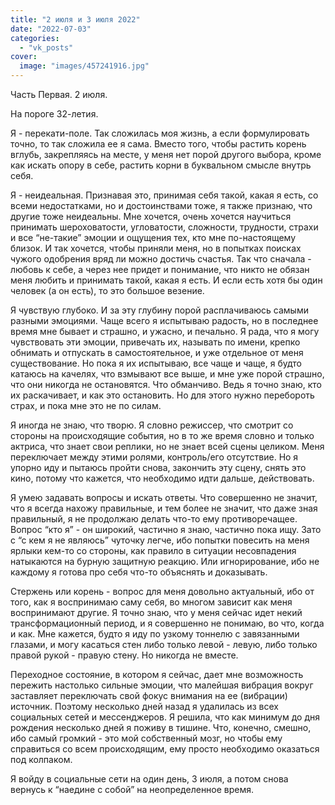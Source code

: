 ```yaml
---
title: "2 июля и 3 июля 2022"
date: "2022-07-03"
categories: 
  - "vk_posts"
cover:
  image: "images/457241916.jpg"
---
```


Часть Первая. 2 июля.

На пороге 32-летия.

Я - перекати-поле. Так сложилась моя жизнь, а если формулировать точно, то так сложила ее я сама. Вместо того, чтобы растить корень вглубь, закрепляясь на месте, у меня нет порой другого выбора, кроме как искать опору в себе, растить корни в буквальном смысле внутрь себя.

<!--more-->

Я - неидеальная. Признавая это, принимая себя такой, какая я есть, со всеми недостатками, но и достоинствами тоже, я также признаю, что другие тоже неидеальны. Мне хочется, очень хочется научиться принимать шероховатости, угловатости, сложности, трудности, страхи и все “не-такие” эмоции и ощущения тех, кто мне по-настоящему близок. И так хочется, чтобы приняли меня, но в попытках поисках чужого одобрения вряд ли можно достичь счастья. Так что сначала - любовь к себе, а через нее придет и понимание, что никто не обязан меня любить и принимать такой, какая я есть. И если есть хотя бы один человек (а он есть), то это большое везение.

Я чувствую глубоко. И за эту глубину порой расплачиваюсь самыми разными эмоциями. Чаще всего я испытываю радость, но в последнее время мне бывает и страшно, и ужасно, и печально. Я рада, что я могу чувствовать эти эмоции, привечать их, называть по имени, крепко обнимать и отпускать в самостоятельное, и уже отдельное от меня существование. Но пока я их испытываю, все чаще и чаще, я будто катаюсь на качелях, что взмывают все выше, и мне уже порой страшно, что они никогда не остановятся. Что обманчиво. Ведь я точно знаю, кто их раскачивает, и как это остановить. Но для этого нужно перебороть страх, и пока мне это не по силам.

Я иногда не знаю, что творю. Я словно режиссер, что смотрит со стороны на происходящие события, но в то же время словно и только актриса, что знает свои реплики, но не знает всей сцены целиком. Меня переключает между этими ролями, контроль/его отсутствие. Но я упорно иду и пытаюсь пройти снова, закончить эту сцену, снять это кино, потому что кажется, что необходимо идти дальше, действовать.

Я умею задавать вопросы и искать ответы. Что совершенно не значит, что я всегда нахожу правильные, и тем более не значит, что даже зная правильный, я не продолжаю делать что-то ему противоречащее. Вопрос “кто я” - он широкий, частично я знаю, частично пока ищу. Зато с “с кем я не являюсь” чуточку легче, ибо попытки повесить на меня ярлыки кем-то со стороны, как правило в ситуации несовпадения натыкаются на бурную защитную реакцию. Или игнорирование, ибо не каждому я готова про себя что-то объяснять и доказывать.

Стержень или корень - вопрос для меня довольно актуальный, ибо от того, как я воспринимаю саму себя, во многом зависит как меня воспринимают другие. Я точно знаю, что у меня сейчас идет некий трансформационный период, и я совершенно не понимаю, во что, когда и как. Мне кажется, будто я иду по узкому тоннелю с завязанными глазами, и могу касаться стен либо только левой - левую, либо только правой рукой - правую стену. Но никогда не вместе.

Переходное состояние, в котором я сейчас, дает мне возможность пережить настолько сильные эмоции, что малейшая вибрация вокруг заставляет переключать свой фокус внимания на ее (вибрации) источник. Поэтому несколько дней назад я удалилась из всех социальных сетей и мессенджеров. Я решила, что как минимум до дня рождения несколько дней я поживу в тишине. Что, конечно, смешно, ибо самый громкий - это мой собственный мозг, но чтобы ему справиться со всем происходящим, ему просто необходимо оказаться под колпаком.

Я войду в социальные сети на один день, 3 июля, а потом снова вернусь к “наедине с собой” на неопределенное время.
